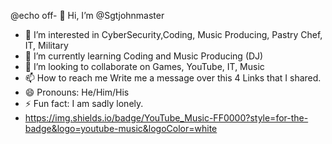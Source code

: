@echo off- 👋 Hi, I’m @Sgtjohnmaster
- 👀 I’m interested in CyberSecurity,Coding, Music Producing, Pastry Chef, IT, Military
- 🌱 I’m currently learning Coding and Music Producing (DJ) 
- 💞️ I’m looking to collaborate on Games, YouTube, IT, Music
- 📫 How to reach me Write me a message over this 4 Links that I shared.
- 😄 Pronouns: He/Him/His
- ⚡ Fun fact: I am sadly lonely.
- https://img.shields.io/badge/YouTube_Music-FF0000?style=for-the-badge&logo=youtube-music&logoColor=white

<!---
Sgtjohnmaster/Sgtjohnmaster is a ✨ special ✨ repository because its `README.md` (this file) appears on your GitHub profile.
You can click the Preview link to take a look at your changes.
--->
